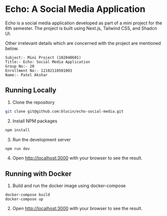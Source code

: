 # Echo: A Social Media Application

Echo is a social media application developed as part of a mini project for the 6th semester. The project is built using Next.js, Tailwind CSS, and Shadcn UI.

Other irrelevant details which are concerned with the project are mentioned below.

```
Subject:- Mini Project (102040601)
Title:- Echo: Social Media Application
Group No:- 20 
Enrollment No:- 12102110501003
Name:- Patel Akshar
```

## Running Locally

1. Clone the repository
```bash
git clone git@github.com:blucin/echo-social-media.git
```

2. Install NPM packages
```bash
npm install
```

3. Run the development server
```bash
npm run dev
```

4. Open [http://localhost:3000](http://localhost:3000) with your browser to see the result.

## Running with Docker

1. Build and run the docker image using docker-compose
```
docker-compose build
docker-compose up
```

2. Open [http://localhost:3000](http://localhost:3000) with your browser to see the result.


